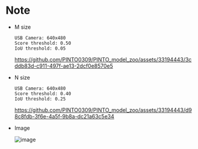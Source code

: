 # Note

- M size
  
  ```
  USB Camera: 640x480
  Score threshold: 0.50
  IoU threshold: 0.05
  ```

  https://github.com/PINTO0309/PINTO_model_zoo/assets/33194443/3cddb83d-c911-497f-ae13-2dcf0e8570e5

- N size
  
  ```
  USB Camera: 640x480
  Score threshold: 0.40
  IoU threshold: 0.25
  ```

  https://github.com/PINTO0309/PINTO_model_zoo/assets/33194443/d98c8fdb-3f6e-4a5f-9b8a-dc21a63c5e34

- Image

  ![image](https://github.com/PINTO0309/PINTO_model_zoo/assets/33194443/489b0a47-740d-4063-9992-d1b648220c23)
